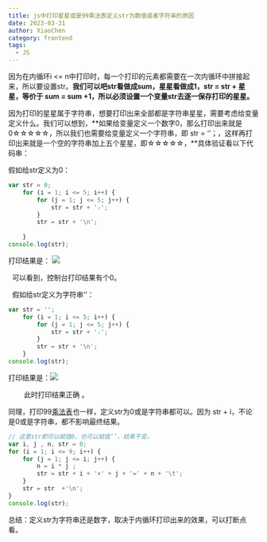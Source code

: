 ```yaml
---
title: js中打印星星或是99乘法表定义str为数值或者字符串的原因
date: 2023-03-31
author: XiaoChen
category: frontend
tags:
  - JS
---
```


因为在内循环i <= n中打印时，每一个打印的元素都需要在一次内循环中拼接起来，所以要设置str。**我们可以吧str看做成sum，星星看做成1，str = str + 星星，等价于 sum = sum +1，所以必须设置一个变量str去逐一保存打印的星星。**

因为打印的星星属于字符串，想要打印出来全部都是字符串星星，需要考虑给变量定义什么。我们可以想到，**如果给变量定义一个数字0，那么打印出来就是0☆☆☆☆☆，所以我们也需要给变量定义一个字符串，即 str = ‘’；，这样再打印出来就是一个空的字符串加上五个星星，即☆☆☆☆☆，**具体验证看以下代码串：

假如给str定义为0：

```js
var str = 0;
    for (i = 1; i <= 5; i++) {
        for (j = 1; j <= 5; j++) {
            str = str + '☆';
        }
        str = str + '\n';
            
    }
console.log(str);
```

打印结果是： ![](https://img-blog.csdnimg.cn/5710e56473eb4acf81768bcb8817adbf.png)

  可以看到，控制台打印结果有个0。

  假如给str定义为字符串‘’：

```js
var str = '';
    for (i = 1; i <= 5; i++) {
        for (j = 1; j <= 5; j++) {
            str = str + '☆';
        }
        str = str + '\n';  
    }
console.log(str);
```

打印结果是：![](https://img-blog.csdnimg.cn/7de9f0bff31441aa8c947f917631113d.png)

        此时打印结果正确 。

同理，打印99[乘法表](https://so.csdn.net/so/search?q=%E4%B9%98%E6%B3%95%E8%A1%A8&spm=1001.2101.3001.7020)也一样，定义str为0或是字符串都可以。因为 str + i，不论是0或是字符串，都不影响最终结果。

```js
// 这里str即可以赋值0，也可以赋值‘’，结果不变。
var i, j , n, str = 0;
for (i = 1; i <= 9; i++) {
    for (j = 1; j <= i; j++) {
        n = i * j ;
        str = str + i + '×' + j + '=' + n + '\t';
    }
    str = str  +'\n';
}
console.log(str);
```

总结：定义str为字符串还是数字，取决于内循环打印出来的效果，可以打断点看。